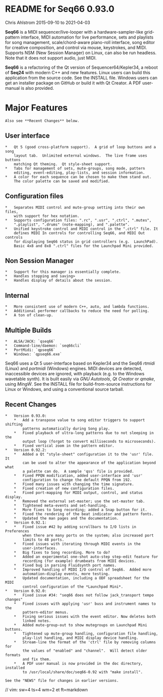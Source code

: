 # README for Seq66 0.93.0

Chris Ahlstrom
2015-09-10 to 2021-04-03

__Seq66__ is a MIDI sequencer/live-looper with a hardware-sampler-like
grid-pattern interface, MIDI automation for live performance, sets and
playlists for song management, scale/chord-aware piano-roll interface, song
editor for creative composition, and control via mouse, keystrokes, and MIDI.
Supports NSM (New Session Manager) on Linux, can also be run headless.
Note that it does not support audio, just MIDI.

__Seq66__ is a refactoring of the Qt version of Sequencer64/Kepler34, a reboot
of __Seq24__ with modern C++ and new features.  Linux users can build this
application from the source code.  See the INSTALL file.  Windows users can
get an installer package on GitHub or build it with Qt Creator.  A PDF
user-manual is also provided.

# Major Features

    Also see **Recent Changes** below.

##  User interface

    *   Qt 5 (good cross-platform support).  A grid of loop buttons and a song
        layout tab.  Unlimited external windows.  The live frame uses buttons
        matching Qt theming.  Qt style-sheet support.
    *   Tabs for management of sets, mute-groups, song mode, pattern
        editing, event-editing, play-lists, and session information.
    *   A color for each sequence can be chosen to make them stand out.
        The color palette can be saved and modified.

##  Configuration files

    *   Separates MIDI control and mute-group setting into their own files,
        with support for hex notation.
    *   Supports configuration files: ".rc", ".usr", ".ctrl", ".mutes",
        ".playlist", ".drums" (note-mapping), and ".palette".
    *   Unified keystroke control and MIDI control in the ".ctrl" file. It
        defines MIDI In controls for controlling Seq66, and MIDI Out controls
        for displaying Seq66 status in grid controllers (e.g.  LaunchPad).
        Basic 4x8 and 8x8 ".ctrl" files for the Launchpad Mini provided.

##  Non Session Manager

    *   Support for this manager is essentially complete.
    *   Handles stopping and saving>
    *   Handles display of details about the session.

##  Internal

    *   More consistent use of modern C++, auto, and lambda functions.
    *   Additional performer callbacks to reduce the need for polling.
    *   A ton of clean-up.

##  Multiple Builds

    *   ALSA/JACK: `qseq66`
    *   Command-line/daemon: `seq66cli`
    *   PortMidi: `qpseq66`
    *   Windows: `qpseq66.exe`

Seq66 uses a Qt 5 user-interface based on Kepler34 and the Seq66 *rtmidi*
(Linux) and *portmidi* (Windows) engines.  MIDI devices are detected,
inaccessible devices are ignored, with playback (e.g. to the Windows wavetable
synth). It is built easily via *GNU Autotools*, *Qt Creator* or *qmake*, using
*MingW*.  See the INSTALL file for build-from-source instructions for Linux or
Windows, and using a conventional source tarball.

## Recent Changes

    *   Version 0.93.0:
        *   Add a transpose value to song editor triggers to support shifting
            patterns automatically during Song play.
        *   Fixed playback of ultra-long patterns due to not sleeping in the
            output loop (forgot to convert milliseconds to microseconds).
        *   Fixed vertical zoom in the pattern editor.
    *   Version 0.92.2:
        *   Added a Qt "style-sheet" configuration it to the 'usr' file. It
            can be used to alter the appearance of the application beyond what
            a palette can do.  A sample 'qss' file is provided.
        *   Fixed PPQN modification, added user-interface and 'usr'
            configuration to change the default PPQN from 192.
        *   Fixed many issues with changing the time signature.
        *   Fixed creation of new configuration files.
        *   Fixed port-mapping for MIDI output, control, and status display.
        *   Removed the external set-master; use the set-master tab.
        *   Tightened meta-events and set-handling.
        *   More fixes to Song recording; added a Snap button for it.
        *   Fixed the rendering of the beat indicator and pattern fonts.
        *   Updated the man pages and the documentation.
    *   Version 0.92.1:
        *   Fixed issue #42 by adding scrollbars to I/O lists in Preferences
            when there are many ports on the system; also increased port
            limits to 48 ports.
        *   Fixed issues with iterating through MIDI events in the
            user-interfaces.
        *   Big fixes to Song recording. More to do?
        *   Added an experimental one-shot auto-step step-edit feature for
            recording (for example) drumbeats from MIDI devices.
        *   Fixed bug in parsing Fluidsynth port names.
        *   Improved handling of MIDI I/O control of Seq66.  Added more
            automation-display events, more testing.
        *   Updated documentation, including a ODF spreadsheet for the MIDI
            control configuration of the *Launchpad Mini*.
    *   Version 0.92.0:
        *   Fixed issue #34: "seq66 does not follow jack_transport tempo changes"
        *   Fixed issues with applying 'usr' buss and instrument names to the
            pattern-editor menus.
        *   Fixing serious issues with the event editor. Now deletes both
            linked notes.
        *   Added mute-group-out to show mutegroups on Launchpad Mini buttons.
        *   Tightened up mute-group handling, configuration file handling,
            play-list handling, and MIDI display device handling.
        *   Stream-line the format of the 'ctrl' file by removing columns for
            the values of "enabled" and "channel".  Will detect older formats
            and fix them.
        *   A PDF user manual is now provided in the doc directory, installed
            to /usr/local/share/doc/seq66-0.92 with "make install".

    See the "NEWS" file for changes in earlier versions.

// vim: sw=4 ts=4 wm=2 et ft=markdown
